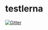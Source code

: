 # testlerna

[![Gitter](https://badges.gitter.im/testlerna/community.svg)](https://gitter.im/testlerna/community?utm_source=badge&utm_medium=badge&utm_campaign=pr-badge&utm_content=badge)